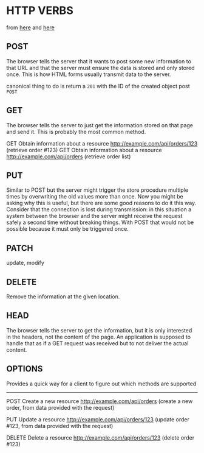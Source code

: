 # HTTP VERBS

from [here](http://www.restapitutorial.com/lessons/httpmethods.html)
and [here](http://flask.pocoo.org/docs/0.12/quickstart/)

## POST
The browser tells the server that it wants to post some new information to that URL and that the server must ensure the data is stored and only stored once. This is how HTML forms usually transmit data to the server.

canonical thing to do is return a `201` with the ID of the created object post `POST`

## GET
The browser tells the server to just get the information stored on that page and send it. This is probably the most common method.

GET	Obtain information about a resource	http://example.com/api/orders/123 (retrieve order #123)
GET	Obtain information about a resource	http://example.com/api/orders (retrieve order list)

## PUT
Similar to POST but the server might trigger the store procedure multiple times by overwriting the old values more than once. Now you might be asking why this is useful, but there are some good reasons to do it this way. Consider that the connection is lost during transmission: in this situation a system between the browser and the server might receive the request safely a second time without breaking things. With POST that would not be possible because it must only be triggered once.

## PATCH
update, modify

## DELETE
Remove the information at the given location.

## HEAD
The browser tells the server to get the information, but it is only interested in the headers, not the content of the page. An application is supposed to handle that as if a GET request was received but to not deliver the actual content.

## OPTIONS
Provides a quick way for a client to figure out which methods are supported


---



POST	Create a new resource	http://example.com/api/orders (create a new order, from data provided with the request)

PUT	Update a resource	http://example.com/api/orders/123 (update order #123, from data provided with the request)

DELETE	Delete a resource	http://example.com/api/orders/123 (delete order #123)
